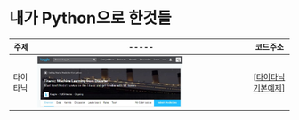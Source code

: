 # 내가 Python으로 한것들
<!-- <pre><code><pre/><code/>안에 코드를 넣으면 된다 -->
| 주제 |-----| 코드주소 |
|------|-----|----------|
|타이타닉|<img src="./img/타이타닉.JPG" width="70%" height="70%">|[[타이타닉 기본예제](https://github.com/kwong3528/Python/blob/master/%ED%83%80%EC%9D%B4%ED%83%80%EB%8B%89/%ED%83%80%EC%9D%B4%ED%83%80%EB%8B%89.ipynb)]|                                           
